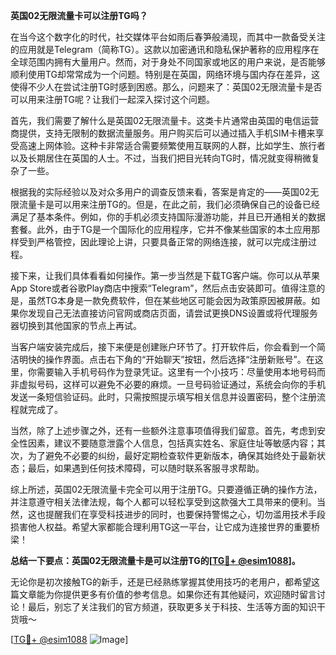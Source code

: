 **英国02无限流量卡可以注册TG吗？**

在当今这个数字化的时代，社交媒体平台如雨后春笋般涌现，而其中一款备受关注的应用就是Telegram（简称TG）。这款以加密通讯和隐私保护著称的应用程序在全球范围内拥有大量用户。然而，对于身处不同国家或地区的用户来说，是否能够顺利使用TG却常常成为一个问题。特别是在英国，网络环境与国内存在差异，这使得不少人在尝试注册TG时感到困惑。那么，问题来了：英国02无限流量卡是否可以用来注册TG呢？让我们一起深入探讨这个问题。

首先，我们需要了解什么是英国02无限流量卡。这类卡片通常由英国的电信运营商提供，支持无限制的数据流量服务。用户购买后可以通过插入手机SIM卡槽来享受高速上网体验。这种卡非常适合需要频繁使用互联网的人群，比如学生、旅行者以及长期居住在英国的人士。不过，当我们把目光转向TG时，情况就变得稍微复杂了一些。

根据我的实际经验以及对众多用户的调查反馈来看，答案是肯定的——英国02无限流量卡是可以用来注册TG的。但是，在此之前，我们必须确保自己的设备已经满足了基本条件。例如，你的手机必须支持国际漫游功能，并且已开通相关的数据套餐。此外，由于TG是一个国际化的应用程序，它并不像某些国家的本土应用那样受到严格管控，因此理论上讲，只要具备正常的网络连接，就可以完成注册过程。

接下来，让我们具体看看如何操作。第一步当然是下载TG客户端。你可以从苹果App Store或者谷歌Play商店中搜索“Telegram”，然后点击安装即可。值得注意的是，虽然TG本身是一款免费软件，但在某些地区可能会因为政策原因被屏蔽。如果你发现自己无法直接访问官网或商店页面，请尝试更换DNS设置或将代理服务器切换到其他国家的节点上再试。

当客户端安装完成后，接下来便是创建账户环节了。打开软件后，你会看到一个简洁明快的操作界面。点击右下角的“开始聊天”按钮，然后选择“注册新账号”。在这里，你需要输入手机号码作为登录凭证。这里有一个小技巧：尽量使用本地号码而非虚拟号码，这样可以避免不必要的麻烦。一旦号码验证通过，系统会向你的手机发送一条短信验证码。此时，只需按照提示填写相关信息并设置密码，整个注册流程就完成了。

当然，除了上述步骤之外，还有一些额外注意事项值得我们留意。首先，考虑到安全性因素，建议不要随意泄露个人信息，包括真实姓名、家庭住址等敏感内容；其次，为了避免不必要的纠纷，最好定期检查软件更新版本，确保其始终处于最新状态；最后，如果遇到任何技术障碍，可以随时联系客服寻求帮助。

综上所述，英国02无限流量卡完全可以用于注册TG。只要遵循正确的操作方法，并注意遵守相关法律法规，每个人都可以轻松享受到这款强大工具带来的便利。当然，这也提醒我们在享受科技进步的同时，也要保持警惕之心，切勿滥用技术手段损害他人权益。希望大家都能合理利用TG这一平台，让它成为连接世界的重要桥梁！

**总结一下要点：英国02无限流量卡是可以注册TG的[[TG💪+ @esim1088](https://t.me/s/esim1088)]。**

无论你是初次接触TG的新手，还是已经熟练掌握其使用技巧的老用户，都希望这篇文章能为你提供更多有价值的参考信息。如果你还有其他疑问，欢迎随时留言讨论！最后，别忘了关注我们的官方频道，获取更多关于科技、生活等方面的知识干货哦～ 

[[TG💪+ @esim1088](https://t.me/s/esim1088) ![Image](https://i.postimg.cc/4NQfJmqS/Snipaste-2025-05-13-00-14-12.png)]